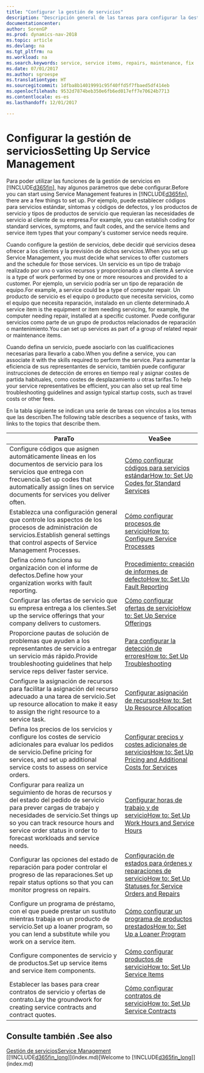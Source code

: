 ```yaml
---
title: "Configurar la gestión de servicios"
description: "Descripción general de las tareas para configurar la Gestión de servicios para adaptarla a la forma en que sus organizaciones gestionan sus servicios."
documentationcenter: 
author: SorenGP
ms.prod: dynamics-nav-2018
ms.topic: article
ms.devlang: na
ms.tgt_pltfrm: na
ms.workload: na
ms.search.keywords: service, service items, repairs, maintenance, fix
ms.date: 07/01/2017
ms.author: sgroespe
ms.translationtype: HT
ms.sourcegitcommit: 1dfba8b14019991c95f40ffd5f7fbaed5df414eb
ms.openlocfilehash: 9532d7874beb350e6fb6ed017eff7e70624b7713
ms.contentlocale: es-es
ms.lasthandoff: 12/01/2017

---
```


# <a name="setting-up-service-management"></a><span data-ttu-id="fe595-103">Configurar la gestión de servicios</span><span class="sxs-lookup"><span data-stu-id="fe595-103">Setting Up Service Management</span></span>
<span data-ttu-id="fe595-104">Para poder utilizar las funciones de la gestión de servicios en [!INCLUDE[d365fin](includes/d365fin_md.md)], hay algunos parámetros que debe configurar.</span><span class="sxs-lookup"><span data-stu-id="fe595-104">Before you can start using Service Management features in [!INCLUDE[d365fin](includes/d365fin_md.md)], there are a few things to set up.</span></span> <span data-ttu-id="fe595-105">Por ejemplo, puede establecer códigos para servicios estándar, síntomas y códigos de defectos, y los productos de servicio y tipos de productos de servicio que requieran las necesidades de servicio al cliente de su empresa.</span><span class="sxs-lookup"><span data-stu-id="fe595-105">For example, you can establish coding for standard services, symptoms, and fault codes, and the service items and service item types that your company's customer service needs require.</span></span>  

<span data-ttu-id="fe595-106">Cuando configure la gestión de servicios, debe decidir qué servicios desea ofrecer a los clientes y la previsión de dichos servicios.</span><span class="sxs-lookup"><span data-stu-id="fe595-106">When you set up Service Management, you must decide what services to offer customers and the schedule for those services.</span></span> <span data-ttu-id="fe595-107">Un servicio es un tipo de trabajo realizado por uno o varios recursos y proporcionado a un cliente.</span><span class="sxs-lookup"><span data-stu-id="fe595-107">A service is a type of work performed by one or more resources and provided to a customer.</span></span> <span data-ttu-id="fe595-108">Por ejemplo, un servicio podría ser un tipo de reparación de equipo.</span><span class="sxs-lookup"><span data-stu-id="fe595-108">For example, a service could be a type of computer repair.</span></span> <span data-ttu-id="fe595-109">Un producto de servicio es el equipo o producto que necesita servicios, como el equipo que necesita reparación, instalado en un cliente determinado.</span><span class="sxs-lookup"><span data-stu-id="fe595-109">A service item is the equipment or item needing servicing, for example, the computer needing repair, installed at a specific customer.</span></span> <span data-ttu-id="fe595-110">Puede configurar servicios como parte de un grupo de productos relacionados de reparación o mantenimiento.</span><span class="sxs-lookup"><span data-stu-id="fe595-110">You can set up services as part of a group of related repair or maintenance items.</span></span>  
  
<span data-ttu-id="fe595-111">Cuando defina un servicio, puede asociarlo con las cualificaciones necesarias para llevarlo a cabo.</span><span class="sxs-lookup"><span data-stu-id="fe595-111">When you define a service, you can associate it with the skills required to perform the service.</span></span> <span data-ttu-id="fe595-112">Para aumentar la eficiencia de sus representantes de servicio, también puede configurar instrucciones de detección de errores en tiempo real y asignar costes de partida habituales, como costes de desplazamiento u otras tarifas.</span><span class="sxs-lookup"><span data-stu-id="fe595-112">To help your service representatives be efficient, you can also set up real time troubleshooting guidelines and assign typical startup costs, such as travel costs or other fees.</span></span>  

<span data-ttu-id="fe595-113">En la tabla siguiente se indican una serie de tareas con vínculos a los temas que las describen.</span><span class="sxs-lookup"><span data-stu-id="fe595-113">The following table describes a sequence of tasks, with links to the topics that describe them.</span></span>  
  
| <span data-ttu-id="fe595-114">Para</span><span class="sxs-lookup"><span data-stu-id="fe595-114">To</span></span> | <span data-ttu-id="fe595-115">Vea</span><span class="sxs-lookup"><span data-stu-id="fe595-115">See</span></span> |
| --- | --- |
| <span data-ttu-id="fe595-116">Configure códigos que asignen automáticamente líneas en los documentos de servicio para los servicios que entrega con frecuencia.</span><span class="sxs-lookup"><span data-stu-id="fe595-116">Set up codes that automatically assign lines on service documents for services you deliver often.</span></span> |[<span data-ttu-id="fe595-117">Cómo configurar códigos para servicios estándar</span><span class="sxs-lookup"><span data-stu-id="fe595-117">How to: Set Up Codes for Standard Services</span></span>](service-how-setup-service-coding.md)|
| <span data-ttu-id="fe595-118">Establezca una configuración general que controle los aspectos de los procesos de administración de servicios.</span><span class="sxs-lookup"><span data-stu-id="fe595-118">Establish general settings that control aspects of Service Management Processes.</span></span>|[<span data-ttu-id="fe595-119">Cómo configurar procesos de servicio</span><span class="sxs-lookup"><span data-stu-id="fe595-119">How to: Configure Service Processes</span></span>](service-setup-service-processes.md)|
| <span data-ttu-id="fe595-120">Defina cómo funciona su organización con el informe de defectos.</span><span class="sxs-lookup"><span data-stu-id="fe595-120">Define how your organization works with fault reporting.</span></span> |[<span data-ttu-id="fe595-121">Procedimiento: creación de informes de defecto</span><span class="sxs-lookup"><span data-stu-id="fe595-121">How to: Set Up Fault Reporting</span></span>](service-how-setup-fault-reporting.md) |
| <span data-ttu-id="fe595-122">Configurar las ofertas de servicio que su empresa entrega a los clientes.</span><span class="sxs-lookup"><span data-stu-id="fe595-122">Set up the service offerings that your company delivers to customers.</span></span>|[<span data-ttu-id="fe595-123">Cómo configurar ofertas de servicio</span><span class="sxs-lookup"><span data-stu-id="fe595-123">How to: Set Up Service Offerings</span></span>](service-how-setup-service-offerings.md)|
| <span data-ttu-id="fe595-124">Proporcione pautas de solución de problemas que ayuden a los representantes de servicio a entregar un servicio más rápido.</span><span class="sxs-lookup"><span data-stu-id="fe595-124">Provide troubleshooting guidelines that help service reps deliver faster service.</span></span> |[<span data-ttu-id="fe595-125">Para configurar la detección de errores</span><span class="sxs-lookup"><span data-stu-id="fe595-125">How to: Set Up Troubleshooting</span></span>](service-how-setup-troubleshooting.md) |
| <span data-ttu-id="fe595-126">Configure la asignación de recursos para facilitar la asignación del recurso adecuado a una tarea de servicio.</span><span class="sxs-lookup"><span data-stu-id="fe595-126">Set up resource allocation to make it easy to assign the right resource to a service task.</span></span> |[<span data-ttu-id="fe595-127">Configurar asignación de recursos</span><span class="sxs-lookup"><span data-stu-id="fe595-127">How to: Set Up Resource Allocation</span></span>](service-how-setup-resource-allocation.md) |
| <span data-ttu-id="fe595-128">Defina los precios de los servicios y configure los costes de servicio adicionales para evaluar los pedidos de servicio.</span><span class="sxs-lookup"><span data-stu-id="fe595-128">Define pricing for services, and set up additional service costs to assess on service orders.</span></span> |[<span data-ttu-id="fe595-129">Configurar precios y costes adicionales de servicios</span><span class="sxs-lookup"><span data-stu-id="fe595-129">How to: Set Up Pricing and Additional Costs for Services</span></span>](service-how-setup-service-costs-pricing.md)|
| <span data-ttu-id="fe595-130">Configurar para realiza un seguimiento de horas de recursos y del estado del pedido de servicio para prever cargas de trabajo y necesidades de servicio.</span><span class="sxs-lookup"><span data-stu-id="fe595-130">Set things up so you can track resource hours and service order status in order to forecast workloads and service needs.</span></span>|[<span data-ttu-id="fe595-131">Configurar horas de trabajo y de servicio</span><span class="sxs-lookup"><span data-stu-id="fe595-131">How to: Set Up Work Hours and Service Hours</span></span>](service-how-setup-work-service-hours.md)|
| <span data-ttu-id="fe595-132">Configurar las opciones del estado de reparación para poder controlar el progreso de las reparaciones.</span><span class="sxs-lookup"><span data-stu-id="fe595-132">Set up repair status options so that you can monitor progress on repairs.</span></span> | [<span data-ttu-id="fe595-133">Configuración de estados para órdenes y reparaciones de servicio</span><span class="sxs-lookup"><span data-stu-id="fe595-133">How to: Set Up Statuses for Service Orders and Repairs</span></span>](service-order-repair-status.md)|
| <span data-ttu-id="fe595-134">Configure un programa de préstamo, con el que puede prestar un sustituto mientras trabaja en un producto de servicio.</span><span class="sxs-lookup"><span data-stu-id="fe595-134">Set up a loaner program, so you can lend a substitute while you work on a service item.</span></span> |[<span data-ttu-id="fe595-135">Cómo configurar un programa de productos prestados</span><span class="sxs-lookup"><span data-stu-id="fe595-135">How to: Set Up a Loaner Program</span></span>](service-how-setup-loaner-program.md) |
| <span data-ttu-id="fe595-136">Configure componentes de servicio y de productos.</span><span class="sxs-lookup"><span data-stu-id="fe595-136">Set up service items and service item components.</span></span> |[<span data-ttu-id="fe595-137">Cómo configurar productos de servicio</span><span class="sxs-lookup"><span data-stu-id="fe595-137">How to: Set Up Service Items</span></span>](service-how-setup-service-items.md) |
| <span data-ttu-id="fe595-138">Establecer las bases para crear contratos de servicio y ofertas de contrato.</span><span class="sxs-lookup"><span data-stu-id="fe595-138">Lay the groundwork for creating service contracts and contract quotes.</span></span> |[<span data-ttu-id="fe595-139">Cómo configurar contratos de servicio</span><span class="sxs-lookup"><span data-stu-id="fe595-139">How to: Set Up Service Contracts</span></span>](service-how-setup-service-contracts.md) |

## <a name="see-also"></a><span data-ttu-id="fe595-140">Consulte también .</span><span class="sxs-lookup"><span data-stu-id="fe595-140">See also</span></span>
[<span data-ttu-id="fe595-141">Gestión de servicios</span><span class="sxs-lookup"><span data-stu-id="fe595-141">Service Management</span></span>](service-service.md)  
<span data-ttu-id="fe595-142">[[!INCLUDE[d365fin_long](includes/d365fin_long_md.md)]](index.md)</span><span class="sxs-lookup"><span data-stu-id="fe595-142">[Welcome to [!INCLUDE[d365fin_long](includes/d365fin_long_md.md)]](index.md)</span></span>  

